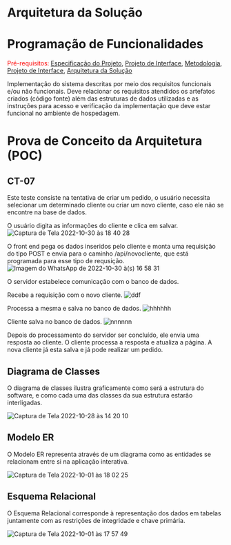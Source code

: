 # Arquitetura da Solução

# Programação de Funcionalidades

<span style="color:red">Pré-requisitos: <a href="2-Especificação do Projeto.md"> Especificação do Projeto</a></span>, <a href="3-Projeto de Interface.md"> Projeto de Interface</a>, <a href="4-Metodologia.md"> Metodologia</a>, <a href="3-Projeto de Interface.md"> Projeto de Interface</a>, <a href="5-Arquitetura da Solução.md"> Arquitetura da Solução</a>

Implementação do sistema descritas por meio dos requisitos funcionais e/ou não funcionais. Deve relacionar os requisitos atendidos os artefatos criados (código fonte) além das estruturas de dados utilizadas e as instruções para acesso e verificação da implementação que deve estar funcional no ambiente de hospedagem.


# Prova de Conceito da Arquitetura (POC)

## CT-07

Este teste consiste na tentativa de criar um pedido, o usuário necessita selecionar um determinado cliente ou criar um novo cliente, caso ele não se encontre na base de dados.

O usuário digita as informações do cliente e clica em salvar.
![Captura de Tela 2022-10-30 às 18 40 28](https://user-images.githubusercontent.com/98955531/198902796-54a501ba-a6da-47d0-b26a-3e191a5e057c.png)

O front end pega os dados inseridos pelo cliente e monta uma requisição do tipo POST e envia para o caminho /api/novocliente, que está programada para esse tipo de requsição.
![Imagem do WhatsApp de 2022-10-30 à(s) 16 58 31](https://user-images.githubusercontent.com/103695641/198917813-3e4fe0e1-505f-44ef-8713-cce482b7675e.jpg)

O servidor estabelece comunicação com o banco de dados.

Recebe a requisição com o novo cliente.
![ddf](https://user-images.githubusercontent.com/103695641/198918113-ba365df3-a5cc-4ad3-a887-c5cbc00e0b71.jpg)


Processa a mesma e salva no banco de dados.
![hhhhhh](https://user-images.githubusercontent.com/103695641/198918205-501f81ed-c72d-4f45-be83-71eabec5d38c.jpg)

Cliente salva no banco de dados.
![nnnnnn](https://user-images.githubusercontent.com/103695641/198918279-a466fb32-2ad2-46ae-8788-ed7701e947ff.jpg)

Depois do processamento do servidor ser concluído, ele envia uma resposta ao cliente. O cliente processa a resposta e atualiza a página.
A nova cliente já esta salva e já pode realizar um pedido.

## Diagrama de Classes

O diagrama de classes ilustra graficamente como será a estrutura do software, e como cada uma das classes da sua estrutura estarão interligadas.

![Captura de Tela 2022-10-28 às 14 20 10](https://user-images.githubusercontent.com/98955531/200703968-7c9e5b02-dee1-4d21-9f0e-e875370ea9be.png)



## Modelo ER

O Modelo ER representa através de um diagrama como as entidades se relacionam entre si na aplicação interativa.

![Captura de Tela 2022-10-01 às 18 02 25](https://user-images.githubusercontent.com/98955531/193428246-56dd4437-0e96-4b22-b569-40ad1efa4a29.png)



## Esquema Relacional

O Esquema Relacional corresponde à representação dos dados em tabelas juntamente com as restrições de integridade e chave primária.

![Captura de Tela 2022-10-01 às 17 57 49](https://user-images.githubusercontent.com/98955531/193428090-b6dbb3b2-1b6f-4340-b2da-9545d342314f.png)
